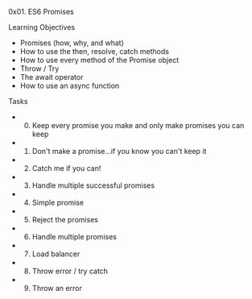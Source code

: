0x01. ES6 Promises

Learning Objectives
- Promises (how, why, and what)
- How to use the then, resolve, catch methods
- How to use every method of the Promise object
- Throw / Try
- The await operator
- How to use an async function

Tasks
- 0. Keep every promise you make and only make promises you can keep
- 1. Don't make a promise...if you know you can't keep it
- 2. Catch me if you can!
- 3. Handle multiple successful promises
- 4. Simple promise
- 5. Reject the promises
- 6. Handle multiple promises
- 7. Load balancer
- 8. Throw error / try catch
- 9. Throw an error
